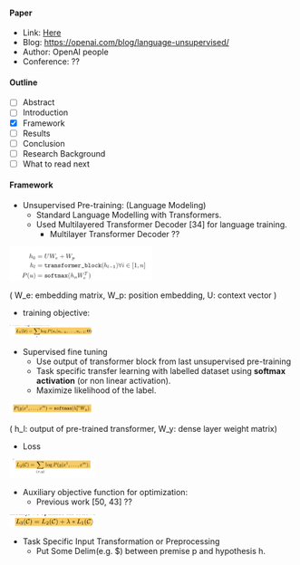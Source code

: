 #### Paper
- Link: [Here](https://s3-us-west-2.amazonaws.com/openai-assets/research-covers/language-unsupervised/language_understanding_paper.pdf)
- Blog: https://openai.com/blog/language-unsupervised/
- Author: OpenAI people
- Conference: ??

#### Outline
- [ ] Abstract
- [ ] Introduction
- [x] Framework
- [ ] Results
- [ ] Conclusion
- [ ] Research Background
- [ ] What to read next

#### Framework
- Unsupervised Pre-training: (Language Modeling)
  - Standard Language Modelling with Transformers.
  - Used Multilayered Transformer Decoder [34] for language training.
    - Multilayer Transformer Decoder ??
<div class="image-with-text">
  <img src="images/language-model-transformer.png" width="50%" height="75%">
  <p> ( W_e: embedding matrix, W_p: position embedding, U: context vector ) </p>
</div>

  - training objective:
<div class="image-with-text">
  <img src="images/language-model-objective.png" width="30%" height="30%">
</div>

- Supervised fine tuning
  - Use output of transformer block from last unsupervised pre-training
  - Task specific transfer learning with labelled dataset using **softmax activation** (or non linear activation).
  - Maximize likelihood of the label.
<div class="image-with-text">
  <img src="images/sup-training.png" width="30%" height="30%">
  <p> ( h_l: output of pre-trained transformer, W_y: dense layer weight matrix) </p>
</div>

  - Loss
<div class="image-with-text">
  <img src="images/loss-sup.png" width="30%" height="30%">
</div>

- Auxiliary objective function for optimization:
  - Previous work [50, 43] ??
<div class="image-with-text">
  <img src="images/final-loss.png" width="30%" height="30%">
</div>

- Task Specific Input Transformation or Preprocessing
  - Put Some Delim(e.g. $) between premise p and hypothesis h. 
